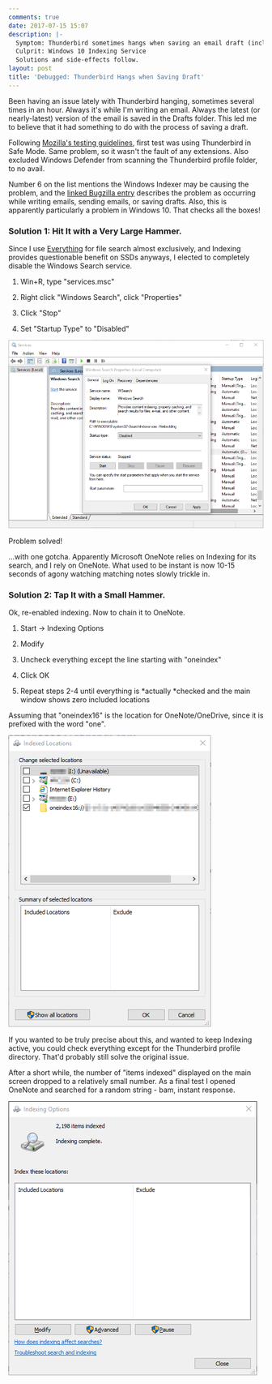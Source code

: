 ```yaml
---
comments: true
date: 2017-07-15 15:07
description: |-
  Symptom: Thunderbird sometimes hangs when saving an email draft (including auto-save) or sending an email.
  Culprit: Windows 10 Indexing Service
  Solutions and side-effects follow.
layout: post
title: 'Debugged: Thunderbird Hangs when Saving Draft'
---
```



Been having an issue lately with Thunderbird hanging, sometimes several times in an hour.  Always it's while I'm writing an email.  Always the latest (or nearly-latest) version of the email is saved in the Drafts folder.  This led me to believe that it had something to do with the process of saving a draft.

Following [Mozilla's testing guidelines](https://wiki.mozilla.org/Thunderbird:Testing:Memory_Usage_Problems), first test was using Thunderbird in Safe Mode.  Same problem, so it wasn't the fault of any extensions.  Also excluded Windows Defender from scanning the Thunderbird profile folder, to no avail.

Number 6 on the list mentions the Windows Indexer may be causing the problem, and the [linked Bugzilla entry](https://bugzilla.mozilla.org/show_bug.cgi?id=1262517) describes the problem as occurring while writing emails, sending emails, or saving drafts.  Also, this is apparently particularly a problem in Windows 10.  That checks all the boxes!

### Solution 1: Hit It with a Very Large Hammer.

Since I use [Everything](https://www.voidtools.com/) for file search almost exclusively, and Indexing provides questionable benefit on SSDs anyways, I elected to completely disable the Windows Search service.

1. Win+R, type "services.msc"

1. Right click "Windows Search", click "Properties"

1. Click "Stop"

1. Set "Startup Type" to "Disabled"

<img src="/uploads/2017/07/15/Thunderbird_Services1.png" alt="" class=" forestry--none" style="float: none;">

Problem solved!

...with one gotcha.  Apparently Microsoft OneNote relies on Indexing for its search, and I rely on OneNote. What used to be instant is now 10-15 seconds of agony watching matching notes slowly trickle in.

### Solution 2: Tap It with a Small Hammer.

Ok, re-enabled indexing. Now to chain it to OneNote.

1. Start -> Indexing Options

1. Modify

1. Uncheck everything except the line starting with "oneindex"

1. Click OK

1. Repeat steps 2-4 until everything is *actually *checked and the main window shows zero included locations

Assuming that "oneindex16" is the location for OneNote/OneDrive, since it is prefixed with the word "one".

![](/uploads/2017/07/15/Thunderbird_Services2.png)

If you wanted to be truly precise about this, and wanted to keep Indexing active, you could check everything except for the Thunderbird profile directory. That'd probably still solve the original issue.

After a short while, the number of "items indexed" displayed on the main screen dropped to a relatively small number.  As a final test I opened OneNote and searched for a random string - bam, instant response.

![](/uploads/2017/07/15/Thunderbird_Services3.png)